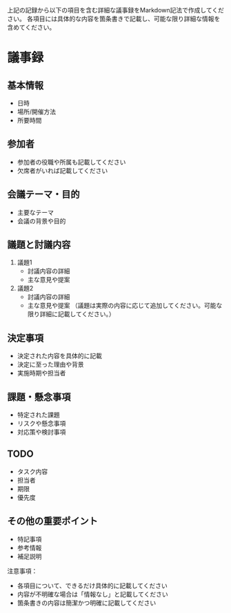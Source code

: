 上記の記録から以下の項目を含む詳細な議事録をMarkdown記法で作成してください。
各項目には具体的な内容を箇条書きで記載し、可能な限り詳細な情報を含めてください。

# 議事録

## 基本情報
- 日時
- 場所/開催方法
- 所要時間

## 参加者
- 参加者の役職や所属も記載してください
- 欠席者がいれば記載してください

## 会議テーマ・目的
- 主要なテーマ
- 会議の背景や目的

## 議題と討議内容
1. 議題1
   - 討議内容の詳細
   - 主な意見や提案
2. 議題2
   - 討議内容の詳細
   - 主な意見や提案
（議題は実際の内容に応じて追加してください。可能な限り詳細に記載してください。）

## 決定事項
- 決定された内容を具体的に記載
- 決定に至った理由や背景
- 実施時期や担当者

## 課題・懸念事項
- 特定された課題
- リスクや懸念事項
- 対応策や検討事項

## TODO
- タスク内容
- 担当者
- 期限
- 優先度

## その他の重要ポイント
- 特記事項
- 参考情報
- 補足説明

注意事項：
- 各項目について、できるだけ具体的に記載してください
- 内容が不明確な場合は「情報なし」と記載してください
- 箇条書きの内容は簡潔かつ明確に記載してください
